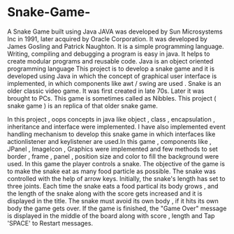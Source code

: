 # Snake-Game-
A Snake Game built using Java
JAVA was developed by Sun Microsystems Inc in 1991, later
acquired by Oracle Corporation. It was developed by James Gosling and Patrick
Naughton. It is a simple programming language. Writing, compiling and
debugging a program is easy in java. It helps to create modular programs and
reusable code. Java is an object oriented programming language This project is
to develop a snake game and it is developed using Java in which the concept of
graphical user interface is implemented, in which components like awt / swing
are used . Snake is an older classic video game. It was first created in late 70s.
Later it was brought to PCs. This game is sometimes called as Nibbles. This
project ( snake game ) is an replica of that older snake game.

In this project , oops concepts in java like object , class ,
encapsulation , inheritance and interface were implemented. I have also
implemented event handling mechanism to develop this snake game in which
interfaces like actionlistener and keylistener are used.In this game , components
like , JPanel , ImageIcon , Graphics were implemented and few methods to set
border , frame , panel , position size and color to fill the background were used.
In this game the player controls a snake. The objective of the game is to make
the snake eat as many food particle as possible. The snake was controlled with
the help of arrow keys. Initially, the snake's length has set to three joints. Each
time the snake eats a food partical its body grows , and the length of the snake
along with the score gets increased and it is displayed in the title. The snake
must avoid its own body , if it hits its own body the game gets over. If the game
is finished, the "Game Over" message is displayed in the middle of the board along with score , length and Tap 'SPACE' to Restart messages.
